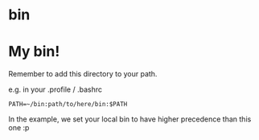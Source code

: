 # bin
My bin!
=======

Remember to add this directory to your path.
<br>

e.g. in your .profile / .bashrc
<br>

`PATH=~/bin:path/to/here/bin:$PATH`
<br>

In the example, we set your local bin to have higher precedence than this one :p
<br>
